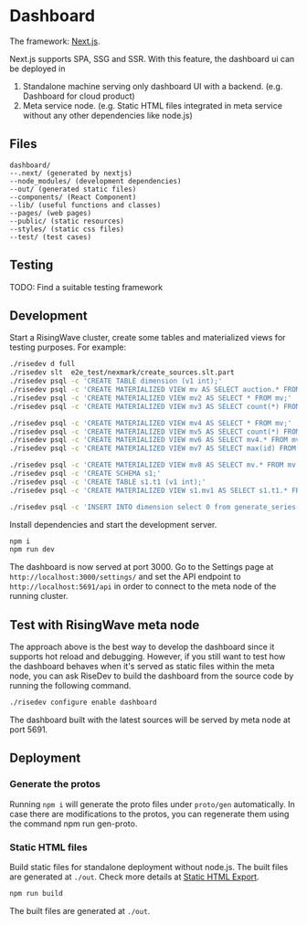 # Dashboard

The framework: [Next.js](https://nextjs.org).

Next.js supports SPA, SSG and SSR. With this feature, the dashboard ui can be deployed in

1. Standalone machine serving only dashboard UI with a backend. (e.g. Dashboard for cloud product)
2. Meta service node. (e.g. Static HTML files integrated in meta service without any other dependencies like node.js)

## Files

```plain
dashboard/
--.next/ (generated by nextjs)
--node_modules/ (development dependencies)
--out/ (generated static files)
--components/ (React Component)
--lib/ (useful functions and classes)
--pages/ (web pages)
--public/ (static resources)
--styles/ (static css files)
--test/ (test cases)
```

## Testing

TODO: Find a suitable testing framework

## Development

Start a RisingWave cluster, create some tables and materialized views for testing purposes.
For example:

```bash
./risedev d full
./risedev slt  e2e_test/nexmark/create_sources.slt.part
./risedev psql -c 'CREATE TABLE dimension (v1 int);'
./risedev psql -c 'CREATE MATERIALIZED VIEW mv AS SELECT auction.* FROM dimension join auction on auction.id-auction.id = dimension.v1;'
./risedev psql -c 'CREATE MATERIALIZED VIEW mv2 AS SELECT * FROM mv;'
./risedev psql -c 'CREATE MATERIALIZED VIEW mv3 AS SELECT count(*) FROM mv2;'

./risedev psql -c 'CREATE MATERIALIZED VIEW mv4 AS SELECT * FROM mv;'
./risedev psql -c 'CREATE MATERIALIZED VIEW mv5 AS SELECT count(*) FROM mv2;'
./risedev psql -c 'CREATE MATERIALIZED VIEW mv6 AS SELECT mv4.* FROM mv4 join mv2 using(id);'
./risedev psql -c 'CREATE MATERIALIZED VIEW mv7 AS SELECT max(id) FROM mv;'

./risedev psql -c 'CREATE MATERIALIZED VIEW mv8 AS SELECT mv.* FROM mv join mv6 using(id);'
./risedev psql -c 'CREATE SCHEMA s1;'
./risedev psql -c 'CREATE TABLE s1.t1 (v1 int);'
./risedev psql -c 'CREATE MATERIALIZED VIEW s1.mv1 AS SELECT s1.t1.* FROM s1.t1 join mv on s1.t1.v1 = mv.id;'

./risedev psql -c 'INSERT INTO dimension select 0 from generate_series(1, 20);'
```

Install dependencies and start the development server.

```bash
npm i
npm run dev
```

The dashboard is now served at port 3000.
Go to the Settings page at `http://localhost:3000/settings/` and set the API endpoint to
`http://localhost:5691/api` in order to connect to the meta node of the running cluster.

## Test with RisingWave meta node

The approach above is the best way to develop the dashboard since it supports hot reload and debugging.
However, if you still want to test how the dashboard behaves when it's served as static files within the meta node,
you can ask RiseDev to build the dashboard from the source code by running the following command.

```bash
./risedev configure enable dashboard
```

The dashboard built with the latest sources will be served by meta node at port 5691.

## Deployment

### Generate the protos

Running `npm i` will generate the proto files under `proto/gen` automatically. In case there are modifications to the protos, you can regenerate them using the command npm run gen-proto.

### Static HTML files

Build static files for standalone deployment without node.js. The built files are generated at `./out`.
Check more details at [Static HTML Export](https://nextjs.org/docs/advanced-features/static-html-export).

```bash
npm run build
```

The built files are generated at `./out`.
